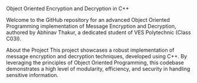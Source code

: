 Object Oriented Encryption and Decryption in C++

Welcome to the GitHub repository for an advanced Object Oriented Programming implementation of Message Encryption and Decryption, authored by Abhinav Thakur, a dedicated student of VES Polytechnic (Class C03I).

About the Project
This project showcases a robust implementation of message encryption and decryption techniques, developed using C++. By leveraging the principles of Object Oriented Programming, this codebase demonstrates a high level of modularity, efficiency, and security in handling sensitive information.

